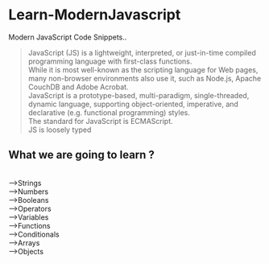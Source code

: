 # Learn-ModernJavascript
Modern JavaScript Code Snippets..
<br />

>  JavaScript (JS) is a lightweight, interpreted, or just-in-time compiled programming language with first-class functions.<br />
>  While it is most well-known as the scripting language for Web pages, many non-browser environments also use it, such as Node.js, Apache CouchDB and Adobe Acrobat.<br />
>  JavaScript is a prototype-based, multi-paradigm, single-threaded, dynamic language, supporting object-oriented, imperative, and declarative (e.g. functional programming) styles.<br/>
>  The standard for JavaScript is ECMAScript.<br />
> JS is loosely typed<br />

## What we are going to learn ?
</br>
-->Strings</br>
-->Numbers</br>
-->Booleans</br>
-->Operators</br>
-->Variables </br>
-->Functions </br>
-->Conditionals </br>
-->Arrays </br>
-->Objects</br>



